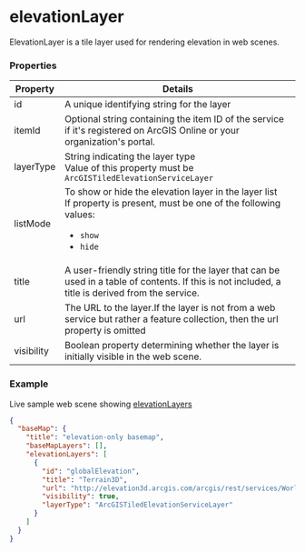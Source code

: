 # elevationLayer

ElevationLayer is a tile layer used for rendering elevation in web scenes.

### Properties

| Property | Details
| --- | ---
| id | A unique identifying string for the layer
| itemId | Optional string containing the item ID of the service if it's registered on ArcGIS Online or your organization's portal.
| layerType | String indicating the layer type<br>Value of this property must be `ArcGISTiledElevationServiceLayer`
| listMode | To show or hide the elevation layer in the layer list<br>If property is present, must be one of the following values: <ul><li>`show`</li><li>`hide`</li></ul>
| title | A user-friendly string title for the layer that can be used in a table of contents. If this is not included, a title is derived from the service.
| url | The URL to the layer.If the layer is not from a web service but rather a feature collection, then the url property is omitted
| visibility | Boolean property determining whether the layer is initially visible in the web scene.


### Example

Live sample web scene showing [elevationLayers](https://www.arcgis.com/home/webscene/viewer.html?webscene=a06aa4a2e4264b789686e66a75d863ca)

```json
{
  "baseMap": {
    "title": "elevation-only basemap",
    "baseMapLayers": [],
    "elevationLayers": [
      {
        "id": "globalElevation",
        "title": "Terrain3D",
        "url": "http://elevation3d.arcgis.com/arcgis/rest/services/WorldElevation3D/Terrain3D/ImageServer",
        "visibility": true,
        "layerType": "ArcGISTiledElevationServiceLayer"
      }
    ]
  }
}
```

